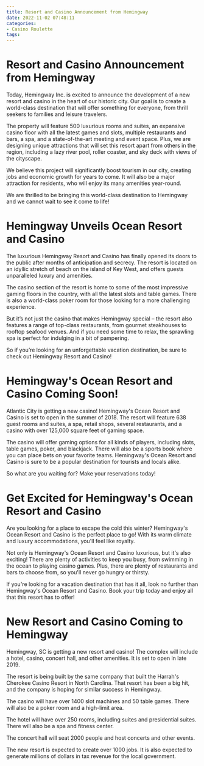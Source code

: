 ```yaml
---
title: Resort and Casino Announcement from Hemingway
date: 2022-11-02 07:48:11
categories:
- Casino Roulette
tags:
---
```



#  Resort and Casino Announcement from Hemingway

Today, Hemingway Inc. is excited to announce the development of a new resort and casino in the heart of our historic city. Our goal is to create a world-class destination that will offer something for everyone, from thrill seekers to families and leisure travelers.

The property will feature 500 luxurious rooms and suites, an expansive casino floor with all the latest games and slots, multiple restaurants and bars, a spa, and a state-of-the-art meeting and event space. Plus, we are designing unique attractions that will set this resort apart from others in the region, including a lazy river pool, roller coaster, and sky deck with views of the cityscape.

We believe this project will significantly boost tourism in our city, creating jobs and economic growth for years to come. It will also be a major attraction for residents, who will enjoy its many amenities year-round.

We are thrilled to be bringing this world-class destination to Hemingway and we cannot wait to see it come to life!

#  Hemingway Unveils Ocean Resort and Casino 

The luxurious Hemingway Resort and Casino has finally opened its doors to the public after months of anticipation and secrecy. The resort is located on an idyllic stretch of beach on the island of Key West, and offers guests unparalleled luxury and amenities.

The casino section of the resort is home to some of the most impressive gaming floors in the country, with all the latest slots and table games. There is also a world-class poker room for those looking for a more challenging experience.

But it’s not just the casino that makes Hemingway special – the resort also features a range of top-class restaurants, from gourmet steakhouses to rooftop seafood venues. And if you need some time to relax, the sprawling spa is perfect for indulging in a bit of pampering.

So if you’re looking for an unforgettable vacation destination, be sure to check out Hemingway Resort and Casino!

#  Hemingway's Ocean Resort and Casino Coming Soon! 

Atlantic City is getting a new casino! Hemingway's Ocean Resort and Casino is set to open in the summer of 2018. The resort will feature 638 guest rooms and suites, a spa, retail shops, several restaurants, and a casino with over 125,000 square feet of gaming space.

The casino will offer gaming options for all kinds of players, including slots, table games, poker, and blackjack. There will also be a sports book where you can place bets on your favorite teams. Hemingway's Ocean Resort and Casino is sure to be a popular destination for tourists and locals alike.

So what are you waiting for? Make your reservations today!

#  Get Excited for Hemingway's Ocean Resort and Casino 

Are you looking for a place to escape the cold this winter? Hemingway's Ocean Resort and Casino is the perfect place to go! With its warm climate and luxury accommodations, you'll feel like royalty.

Not only is Hemingway's Ocean Resort and Casino luxurious, but it's also exciting! There are plenty of activities to keep you busy, from swimming in the ocean to playing casino games. Plus, there are plenty of restaurants and bars to choose from, so you'll never go hungry or thirsty.

If you're looking for a vacation destination that has it all, look no further than Hemingway's Ocean Resort and Casino. Book your trip today and enjoy all that this resort has to offer!

#  New Resort and Casino Coming to Hemingway

Hemingway, SC is getting a new resort and casino! The complex will include a hotel, casino, concert hall, and other amenities. It is set to open in late 2019.

The resort is being built by the same company that built the Harrah's Cherokee Casino Resort in North Carolina. That resort has been a big hit, and the company is hoping for similar success in Hemingway.

The casino will have over 1400 slot machines and 50 table games. There will also be a poker room and a high-limit area.

The hotel will have over 250 rooms, including suites and presidential suites. There will also be a spa and fitness center.

The concert hall will seat 2000 people and host concerts and other events.

The new resort is expected to create over 1000 jobs. It is also expected to generate millions of dollars in tax revenue for the local government.